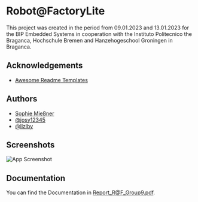 
# Robot@FactoryLite

This project was created in the period from 09.01.2023 and 13.01.2023 for the BIP Embedded Systems in cooperation with the Instituto Politecnico the Braganca, Hochschule Bremen and Hanzehogeschool Groningen in Braganca.


## Acknowledgements

 - [Awesome Readme Templates](https://awesomeopensource.com/project/elangosundar/awesome-README-templates)

## Authors

- [Sophie Mießner](https://www.github.com/sophiemie)
- [@josy12345](https://www.github.com/josy12345)
- [@llzlby](https://www.github.com/llzlby)




## Screenshots

![App Screenshot](https://via.placeholder.com/468x300?text=App+Screenshot+Here)


## Documentation

You can find the Documentation in Report_R@F_Group9.pdf.

